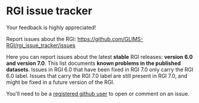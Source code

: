 # RGI issue tracker

Your feedback is highly appreciated!

Report issues about the RGI: https://github.com/GLIMS-RGI/rgi_issue_tracker/issues 

Here you can report issues about the latest **stable** RGI releases: **version 6.0 and version 7.0**. 
This list documents **known problems in the published datasets**. Issues in RGI 6.0 that have been fixed in 
RGI 7.0 only carry the RGI 6.0 label. Issues that carry the RGI 7.0 label are still present in RGI 7.0, and 
might be fixed in a future version of the RGI.

You'll need to be a [registered github user](https://github.com) to open or comment on an issue.
